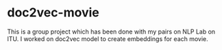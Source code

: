 # doc2vec-movie
This is a group project which has been done with my pairs on NLP Lab on ITU. I worked on doc2vec model to create embeddings for each movie.
